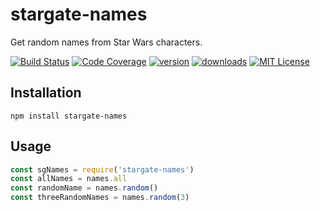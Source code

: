 # stargate-names

Get random names from Star Wars characters.

[![Build Status][build-badge]][build]
[![Code Coverage][coverage-badge]][coverage]
[![version][version-badge]][package]
[![downloads][downloads-badge]][npmcharts]
[![MIT License][license-badge]][license]

## Installation

```
npm install stargate-names
```

## Usage

```javascript
const sgNames = require('stargate-names')
const allNames = names.all
const randomName = names.random()
const threeRandomNames = names.random(3)
```

[build-badge]: https://img.shields.io/travis/vitaliiburlaka/stargate-names.svg
[build]: https://travis-ci.org/vitaliiburlaka/stargate-names
[coverage-badge]: https://img.shields.io/codecov/c/github/vitaliiburlaka/stargate-names.svg
[coverage]: https://codecov.io/github/vitaliiburlaka/stargate-names
[version-badge]: https://img.shields.io/npm/v/stargate-names.svg
[package]: https://www.npmjs.com/package/stargate-names
[downloads-badge]: https://img.shields.io/npm/dm/stargate-names.svg
[npmcharts]: http://npmcharts.com/compare/stargate-names
[license-badge]: https://img.shields.io/npm/l/stargate-names.svg
[license]: https://github.com/vitaliiburlaka/stargate-names/blob/master/LICENSE
